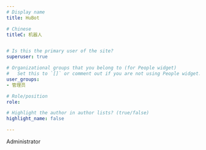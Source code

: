 ```yaml
---
# Display name
title: HuBot

# Chinese
titleC: 机器人


# Is this the primary user of the site?
superuser: true

# Organizational groups that you belong to (for People widget)
#   Set this to `[]` or comment out if you are not using People widget.
user_groups:
- 管理员

# Role/position
role:

# Highlight the author in author lists? (true/false)
highlight_name: false

---
```


Administrator
